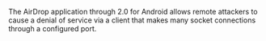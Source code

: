 The AirDrop application through 2.0 for Android allows remote attackers to cause a denial of service via a client that makes many socket connections through a configured port.
